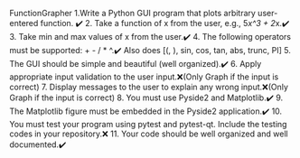 FunctionGrapher
1.Write a Python GUI program that plots arbitrary user-entered function. ✔️
2. Take a function of x from the user, e.g., 5*x^3 + 2*x.✔️
3. Take min and max values of x from the user.✔️
4. The following operators must be supported: + - / * ^.✔️ Also does [(, ), sin, cos, tan, abs, trunc, PI]
5. The GUI should be simple and beautiful (well organized).✔️
6. Apply appropriate input validation to the user input.❌(Only Graph if the input is correct)
7. Display messages to the user to explain any wrong input.❌(Only Graph if the input is correct)
8. You must use Pyside2 and Matplotlib.✔️
9. The Matplotlib figure must be embedded in the Pyside2 application.✔️
10. You must test your program using pytest and pytest-qt. Include the testing codes in your repository.❌
11. Your code should be well organized and well documented.✔️
